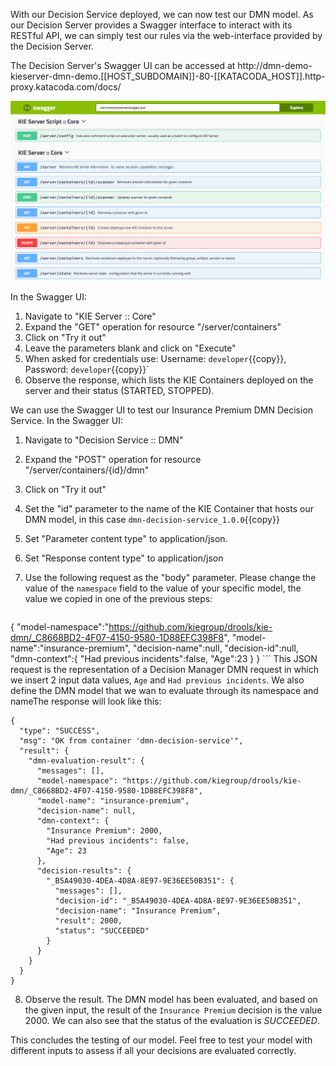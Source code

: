 With our Decision Service deployed, we can now test our DMN model. As our Decision Server provides a Swagger interface to interact with its RESTful API, we can simply test our rules via the web-interface provided by the Decision Server.

The Decision Server's Swagger UI can be accessed at http://dmn-demo-kieserver-dmn-demo.[[HOST_SUBDOMAIN]]-80-[[KATACODA_HOST]].http-proxy.katacoda.com/docs/

<img src="../../assets/middleware/dm7-loan-application/dm7-swagger-ui.png" width="800" />

In the Swagger UI:

1. Navigate to "KIE Server :: Core"
2. Expand the "GET" operation for resource "/server/containers"
3. Click on "Try it out"
4. Leave the parameters blank and click on "Execute"
5. When asked for credentials use: Username: `developer`{{copy}}, Password: `developer`{{copy}}`
6. Observe the response, which lists the KIE Containers deployed on the server and their status (STARTED, STOPPED).


We can use the Swagger UI to test our Insurance Premium DMN Decision Service. In the Swagger UI:
1. Navigate to "Decision Service :: DMN"
2. Expand the "POST" operation for resource "/server/containers/{id}/dmn"
3. Click on "Try it out"
4. Set the "id" parameter to the name of the KIE Container that hosts our DMN model, in this case `dmn-decision-service_1.0.0`{{copy}}
5. Set "Parameter content type" to application/json.
6. Set "Response content type" to application/json
7. Use the following request as the "body" parameter. Please change the value of the `namespace` field to the value of your specific model, the value we copied in one of the previous steps:

    ```
{
  "model-namespace":"https://github.com/kiegroup/drools/kie-dmn/_C8668BD2-4F07-4150-9580-1D88EFC398F8",
  "model-name":"insurance-premium",
  "decision-name":null,
  "decision-id":null,
  "dmn-context":{
     "Had previous incidents":false,
     "Age":23
  }
}
    ```
    This JSON request is the representation of a Decision Manager DMN request in which we insert 2 input data values, `Age` and `Had previous incidents`. We also define the DMN model that we wan to evaluate through its namespace and nameThe response will look like this:

```
{
  "type": "SUCCESS",
  "msg": "OK from container 'dmn-decision-service'",
  "result": {
    "dmn-evaluation-result": {
      "messages": [],
      "model-namespace": "https://github.com/kiegroup/drools/kie-dmn/_C8668BD2-4F07-4150-9580-1D88EFC398F8",
      "model-name": "insurance-premium",
      "decision-name": null,
      "dmn-context": {
        "Insurance Premium": 2000,
        "Had previous incidents": false,
        "Age": 23
      },
      "decision-results": {
        "_B5A49030-4DEA-4D8A-8E97-9E36EE50B351": {
          "messages": [],
          "decision-id": "_B5A49030-4DEA-4D8A-8E97-9E36EE50B351",
          "decision-name": "Insurance Premium",
          "result": 2000,
          "status": "SUCCEEDED"
        }
      }
    }
  }
}
```

8. Observe the result. The DMN model has been evaluated, and based on the given input, the result of the `Insurance Premium` decision is the value 2000. We can also see that the status of the evaluation is _SUCCEEDED_.

This concludes the testing of our model. Feel free to test your model with different inputs to assess if all your decisions are evaluated correctly.
